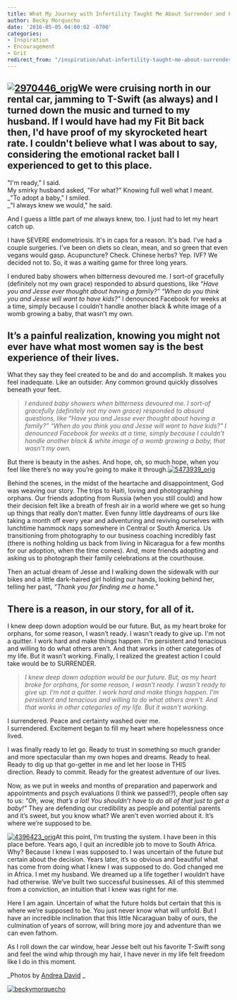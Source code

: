 ```yaml
---
title: What My Journey with Infertility Taught Me About Surrender and Freedom
author: Becky Morquecho
date: '2016-05-05 04:00:02 -0700'
categories:
- Inspiration
- Encouragement
- Grit
redirect_from: "/inspiration/what-infertility-taught-me-about-surrender-and-freedom/"
---
```


## [![2970446_orig](https://yellow-blog-images.imgix.net/2016/04/2970446_orig.jpg)](https://yellow-blog-images.imgix.net/2016/04/2970446_orig.jpg)We were cruising north in our rental car, jamming to T-Swift (as always) and I turned down the music and turned to my husband. If I would have had my Fit Bit back then, I'd have proof of my skyrocketed heart rate. I couldn't believe what I was about to say, considering the emotional racket ball I experienced to get to this place.

"I'm ready," I said.  
My smirky husband asked, "For what?" Knowing full well what I meant.  
_"To adopt a baby," I smiled.  
_"I always knew we would," he said.

And I guess a little part of me always knew, too. I just had to let my heart catch up.

I have SEVERE endometriosis. It's in caps for a reason. It's bad. I've had a couple surgeries. I've been on diets so clean, mean, and so green that even vegans would gasp. Acupuncture? Check. Chinese herbs? Yep. IVF? We decided not to. So, it was a waiting game for three long years.

I endured baby showers when bitterness devoured me. I sort-of gracefully (definitely not my own grace) responded to absurd questions, like _“Have you and Jesse ever thought about having a family?” “When do you think you and Jesse will want to have kids?"_ I denounced Facebook for weeks at a time, simply because I couldn’t handle another black & white image of a womb growing a baby, that wasn’t my own.

## It’s a painful realization, knowing you might not ever have what most women say is the best experience of their lives.

What they say they feel created to be and do and accomplish. It makes you feel inadequate. Like an outsider. Any common ground quickly dissolves beneath your feet.

> _I endured baby showers when bitterness devoured me. I sort-of gracefully (definitely not my own grace) responded to absurd questions, like “Have you and Jesse ever thought about having a family?” “When do you think you and Jesse will want to have kids?" I denounced Facebook for weeks at a time, simply because I couldn’t handle another black & white image of a womb growing a baby, that wasn’t my own._

But there is beauty in the ashes. And hope, oh, so much hope, when you feel like there’s no way you’re going to make it through.[![5473939_orig](https://yellow-blog-images.imgix.net/2016/04/5473939_orig.jpg)](https://yellow-blog-images.imgix.net/2016/04/5473939_orig.jpg)

Behind the scenes, in the midst of the heartache and disappointment, God was weaving our story. The trips to Haiti, loving and photographing orphans. Our friends adopting from Russia (when you still could) and how their decision felt like a breath of fresh air in a world where we get so hung up things that really don’t matter. Even funny little daydreams of ours like taking a month off every year and adventuring and reviving ourselves with lunchtime hammock naps somewhere in Central or South America. Us transitioning from photography to our business coaching incredibly fast (there is nothing holding us back from living in Nicaragua for a few months for our adoption, when the time comes). And, more friends adopting and asking us to photograph their family celebrations at the courthouse.

Then an actual dream of Jesse and I walking down the sidewalk with our bikes and a little dark-haired girl holding our hands, looking behind her, telling her past, _“Thank you for finding me a home."_

## There is a reason, in our story, for all of it.

I knew deep down adoption would be our future. But, as my heart broke for orphans, for some reason, I wasn’t ready. I wasn't ready to give up. I'm not a quitter. I work hard and make things happen. I'm persistent and tenacious and willing to do what others aren't. And that works in other categories of my life. But it wasn’t working. Finally, I realized the greatest action I could take would be to SURRENDER.

> _I knew deep down adoption would be our future. But, as my heart broke for orphans, for some reason, I wasn’t ready. I wasn't ready to give up. I'm not a quitter. I work hard and make things happen. I'm persistent and tenacious and willing to do what others aren't. And that works in other categories of my life. But it wasn’t working._

I surrendered. Peace and certainty washed over me.  
I surrendered. Excitement began to fill my heart where hopelessness once lived.

I was finally ready to let go. Ready to trust in something so much grander and more spectacular than my own hopes and dreams. Ready to heal. Ready to dig up that go-getter in me and let her loose in THIS direction. Ready to commit. Ready for the greatest adventure of our lives.

Now, as we put in weeks and months of preparation and paperwork and appointments and psych evaluations (I think we passed!?), people often say to us: _“Oh, wow, that’s a lot! You shouldn’t have to do all of that just to get a baby!”_ They are defending our credibility as people and potential parents and it’s sweet, but you know what? We aren’t even worried about it. It’s where we’re supposed to be.

[![4396423_orig](https://yellow-blog-images.imgix.net/2016/04/4396423_orig.jpg)](https://yellow-blog-images.imgix.net/2016/04/4396423_orig.jpg)At this point, I’m trusting the system. I have been in this place before. Years ago, I quit an incredible job to move to South Africa. Why? Because I knew I was supposed to. I was uncertain of the future but certain about the decision. Years later, it’s so obvious and beautiful what has come from doing what I knew I was supposed to do. God changed me in Africa. I met my husband. We dreamed up a life together I wouldn’t have had otherwise. We’ve built two successful businesses. All of this stemmed from a conviction, an intuition that I knew was right for me.

Here I am again. Uncertain of what the future holds but certain that this is where we’re supposed to be. You just never know what will unfold. But I have an incredible inclination that this little Nicaraguan baby of ours, the culmination of years of sorrow, will bring more joy and adventure than we can even fathom.

As I roll down the car window, hear Jesse belt out his favorite T-Swift song and feel the wind whip through my hair, I have never in my life felt freedom like I do in this moment.

_Photos by [Andrea David](http://andreadavidoc.com/2/post/2015/10/jewel-ellison-engaged.html) _

[![beckymorquecho](https://yellow-blog-images.imgix.net/2016/03/beckymorquecho.jpg)](http://idealustlife.com/)
